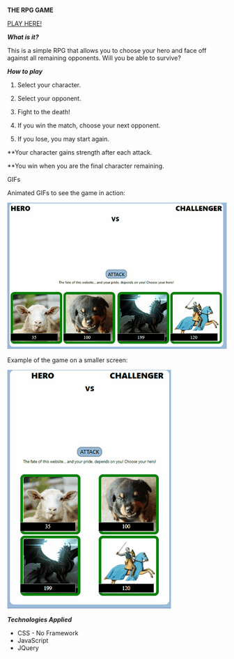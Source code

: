 **THE RPG GAME**

[PLAY HERE!](https://walshcam.github.io/RPG-Game/)

***What is it?***

This is a simple RPG that allows you to choose your hero and face off against all remaining opponents. Will you be able to survive?

***How to play***

1. Select your character.

2. Select your opponent.

3. Fight to the death!

4. If you win the match, choose your next opponent.

5. If you lose, you may start again.

**Your character gains strength after each attack.

**You win when you are the final character remaining.

GIFs

Animated GIFs to see the game in action:

![Large Screen GIF](./gifs/largeRPG.gif)

Example of the game on a smaller screen:

![Smaller Screen GIF](./gifs/smallerRPG.gif)

***Technologies Applied***

* CSS - No Framework
* JavaScript
* JQuery